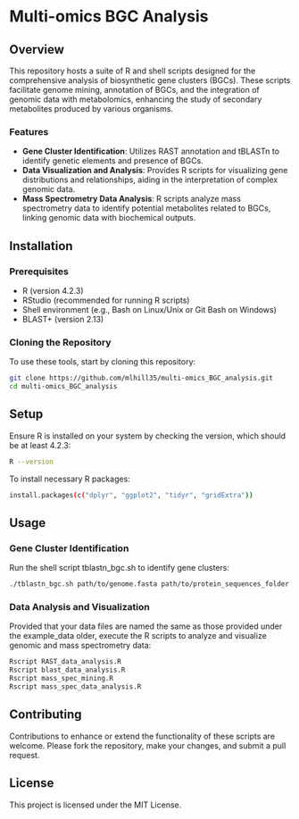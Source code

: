 # Multi-omics BGC Analysis

## Overview

This repository hosts a suite of R and shell scripts designed for the comprehensive analysis of biosynthetic gene clusters (BGCs). These scripts facilitate genome mining, annotation of BGCs, and the integration of genomic data with metabolomics, enhancing the study of secondary metabolites produced by various organisms.

### Features

- **Gene Cluster Identification**: Utilizes RAST annotation and tBLASTn to identify genetic elements and presence of BGCs.
- **Data Visualization and Analysis**: Provides R scripts for visualizing gene distributions and relationships, aiding in the interpretation of complex genomic data.
- **Mass Spectrometry Data Analysis**: R scripts analyze mass spectrometry data to identify potential metabolites related to BGCs, linking genomic data with biochemical outputs.

## Installation

### Prerequisites
- R (version 4.2.3)
- RStudio (recommended for running R scripts)
- Shell environment (e.g., Bash on Linux/Unix or Git Bash on Windows)
- BLAST+ (version 2.13)

### Cloning the Repository
To use these tools, start by cloning this repository:
```bash
git clone https://github.com/mlhill35/multi-omics_BGC_analysis.git
cd multi-omics_BGC_analysis
```

## Setup
Ensure R is installed on your system by checking the version, which should be at least 4.2.3:
```bash
R --version
```
To install necessary R packages:
```bash
install.packages(c("dplyr", "ggplot2", "tidyr", "gridExtra"))
```

## Usage

### Gene Cluster Identification
Run the shell script tblastn_bgc.sh to identify gene clusters:
```bash
./tblastn_bgc.sh path/to/genome.fasta path/to/protein_sequences_folder e_value_cutoff
```
### Data Analysis and Visualization
Provided that your data files are named the same as those provided under the example_data older, execute the R scripts to analyze and visualize genomic and mass spectrometry data:
```bash
Rscript RAST_data_analysis.R
Rscript blast_data_analysis.R
Rscript mass_spec_mining.R
Rscript mass_spec_data_analysis.R
```

## Contributing
Contributions to enhance or extend the functionality of these scripts are welcome. Please fork the repository, make your changes, and submit a pull request.

## License
This project is licensed under the MIT License.
